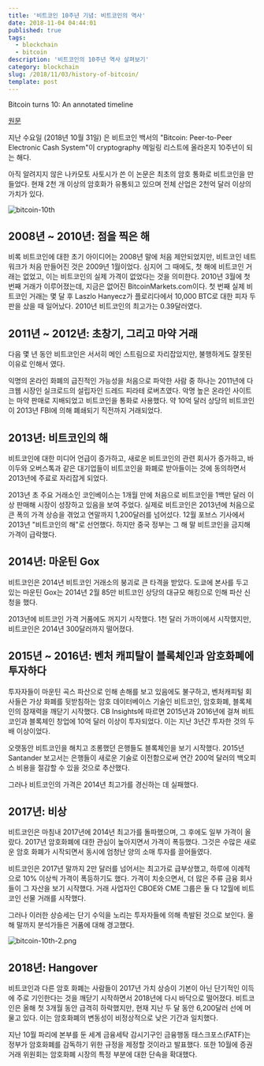 ```yaml
---
title: '비트코인 10주년 기념: 비트코인의 역사'
date: 2018-11-04 04:44:01
published: true
tags:
  - blockchain
  - bitcoin
description: '비트코인의 10주년 역사 살펴보기'
category: blockchain
slug: /2018/11/03/history-of-bitcoin/
template: post
---
```


Bitcoin turns 10: An annotated timeline

[원문](https://sg.finance.yahoo.com/news/history-bitcoins-first-decade-one-chart-003220581.html)

지난 수요일 (2018년 10월 31일) 은 비트코인 백서의 "Bitcoin: Peer-to-Peer Electronic Cash System"이 cryptography 메일링 리스트에 올라온지 10주년이 되는 해다.

아직 알려지지 않은 나카모토 사토시가 쓴 이 논문은 최초의 암호 통화로 비트코인을 만들었다. 현재 2천 개 이상의 암호화가 유통되고 있으며 전체 산업은 2천억 달러 이상의 가치가 있다.

![bitcoin-10th](../images/bitcoin-10th.png)

## 2008년 ~ 2010년: 점을 찍은 해

비록 비트코인에 대한 초기 아이디어는 2008년 말에 처음 제안되었지만, 비트코인 네트워크가 처음 만들어진 것은 2009년 1월이었다. 심지어 그 때에도, 첫 해에 비트코인 거래는 없었고, 이는 비트코인의 실제 가격이 없었다는 것을 의미한다. 2010년 3월에 첫 번째 거래가 이루어졌는데, 지금은 없어진 BitcoinMarkets.com이다. 첫 번째 실제 비트코인 거래는 몇 달 후 Laszlo Hanyecz가 플로리다에서 10,000 BTC로 대한 피자 두 판을 샀을 때 일어났다. 2010년 비트코인의 최고가는 0.39달러였다.

## 2011년 ~ 2012년: 초창기, 그리고 마약 거래

다음 몇 년 동안 비트코인은 서서히 메인 스트림으로 자리잡았지만, 불행하게도 잘못된 이유로 인해서 였다.

익명의 온라인 화폐의 급진적인 가능성을 처음으로 파악한 사람 중 하나는 2011년에 다크웹 시장인 실크로드의 설립자인 드레드 피라테 로버츠였다. 악명 높은 온라인 사이트는 마약 판매로 지배되었고 비트코인을 통화로 사용했다. 약 10억 달러 상당의 비트코인이 2013년 FBI에 의해 폐쇄되기 직전까지 거래되었다.

## 2013년: 비트코인의 해

비트코인에 대한 미디어 언급이 증가하고, 새로운 비트코인의 관련 회사가 증가하고, 바이두와 오버스톡과 같은 대기업들이 비트코인을 화폐로 받아들이는 것에 동의하면서 2013년에 주료로 자리잡게 되었다.

2013년 초 주요 거래소인 코인베이스는 1개월 만에 처음으로 비트코인을 1백만 달러 이상 판매해 시장이 성장하고 있음을 보여 주었다. 실제로 비트코인은 2013년에 처음으로 큰 폭의 가격 상승을 겪었고 연말까지 1,200달러를 넘어섰다. 12월 포브스 기사에서 2013년 "비트코인의 해"로 선언했다. 하지만 중국 정부는 그 해 말 비트코인을 금지해 가격이 급락했다.

## 2014년: 마운틴 Gox

비트코인은 2014년 비트코인 거래소의 붕괴로 큰 타격을 받았다. 도쿄에 본사를 두고 있는 마운틴 Gox는 2014년 2월 85만 비트코인 상당의 대규모 해킹으로 인해 파산 신청을 했다.

2013년에 비트코인 가격 거품에도 꺼지기 시작했다. 1천 달러 가까이에서 시작했지만, 비트코인은 2014년 300달러까지 떨어졌다.

## 2015년 ~ 2016년: 벤처 캐피탈이 블록체인과 암호화폐에 투자하다

투자자들이 마운틴 곡스 파산으로 인해 손해를 보고 있음에도 불구하고, 벤처캐피털 회사들은 가상 화폐를 뒷받침하는 암호 데이터베이스 기술인 비트코인, 암호화폐, 블록체인의 잠재력을 깨닫기 시작했다. CB Insights에 따르면 2015년과 2016년에 걸쳐 비트코인과 블록체인 창업에 10억 달러 이상이 투자되었다. 이는 지난 3년간 투자한 것의 두 배 이상이었다.

오랫동안 비트코인을 해치고 조롱했던 은행들도 블록체인을 보기 시작했다. 2015년 Santander 보고서는 은행들이 새로운 기술로 이전함으로써 연간 200억 달러의 백오피스 비용을 절감할 수 있을 것으로 추산했다.

그러나 비트코인의 가격은 2014년 최고가를 경신하는 데 실패했다.

## 2017년: 비상

비트코인은 마침내 2017년에 2014년 최고가를 돌파했으며, 그 후에도 일부 가격이 올랐다. 2017년 암호화폐에 대한 관심이 높아지면서 가격이 폭등했다. 그것은 수많은 새로운 암호 화폐가 시작되면서 동시에 엄청난 양의 소매 투자를 끌어들였다.

비트코인은 2017년 말까지 2만 달러를 넘어서는 최고가로 급부상했고, 하루에 이례적으로 10% 이상씩 가격이 폭등하기도 했다. 가격이 치솟으면서, 더 많은 주류 금융 회사들이 그 자산을 보기 시작했다. 거래 사업자인 CBOE와 CME 그룹은 둘 다 12월에 비트코인 선물 거래를 시작했다.

그러나 이러한 상승세는 단기 수익을 노리는 투자자들에 의해 촉발된 것으로 보인다. 올해 말까지 분석가들은 거품에 대해 경고했다.

![bitcoin-10th-2.png](../images/bitcoin-10th-2.png)

## 2018년: Hangover

비트코인과 다른 암호 화폐는 사람들이 2017년 가치 상승이 기본이 아닌 단기적인 이득에 주로 기인한다는 것을 깨닫기 시작하면서 2018년에 다시 바닥으로 떨어졌다. 비트코인은 올해 첫 3개월 동안 급격히 하락했지만, 현재 지난 두 달 동안 6,200달러 선에 머물고 있다. 이는 암호화폐의 변동성이 비정상적으로 낮은 기간과 일치했다.

지난 10월 파리에 본부를 둔 세계 금융세탁 감시기구인 금융행동 태스크포스(FATF)는 정부가 암호화폐를 감독하기 위한 규정을 제정할 것이라고 발표했다. 또한 10월에 증권 거래 위원회는 암호화폐 시장의 특정 부분에 대한 단속을 확대했다.
